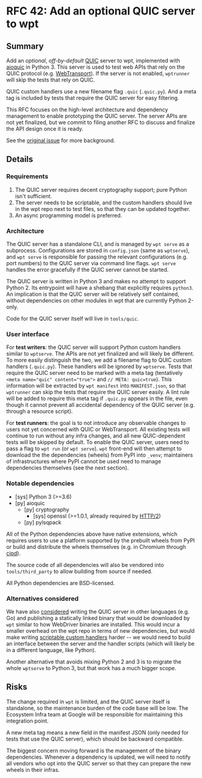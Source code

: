 # RFC 42: Add an optional QUIC server to wpt

## Summary

Add an *optional*, *off-by-default* [QUIC](https://quicwg.org/) server to wpt,
implemented with [aioquic](https://github.com/aiortc/aioquic) in Python 3. This
server is used to test web APIs that rely on the QUIC protocol (e.g.
[WebTransport](https://wicg.github.io/web-transport/)). If the server is not
enabled, `wptrunner` will skip the tests that rely on QUIC.

QUIC custom handlers use a new filename flag `.quic` (`.quic.py`). And a meta
tag is included by tests that require the QUIC server for easy filtering.

This RFC focuses on the high-level architecture and dependency management to
enable prototyping the QUIC server. The server APIs are not yet finalized, but
we commit to filing another RFC to discuss and finalize the API design once it
is ready.

See the [original issue][original-issue] for more background.

## Details

### Requirements

1.  The QUIC server requires decent cryptography support; pure Python isn't
    sufficient.
2.  The server needs to be scriptable, and the custom handlers should live in
    the wpt repo next to test files, so that they can be updated together.
3.  An async programming model is preferred.

### Architecture

The QUIC server has a standalone CLI, and is managed by `wpt serve` as a
subprocess. Configurations are stored in `config.json` (same as `wptserve`), and
`wpt serve` is responsible for passing the relevant configurations (e.g. port
numbers) to the QUIC server via command line flags. `wpt serve` handles the
error gracefully if the QUIC server cannot be started.

The QUIC server is written in Python 3 and makes no attempt to support Python 2.
Its entrypoint will have a shebang that explicitly requires `python3`. An
implication is that the QUIC server will be relatively self contained, without
dependencies on other modules in wpt that are currently Python 2-only.

Code for the QUIC server itself will live in `tools/quic`.

### User interface

For **test writers**: the QUIC server will support Python custom handlers
similar to `wptserve`. The APIs are not yet finalized and will likely be
different. To more easily distinguish the two, we add a filename flag to QUIC
custom handlers (`.quic.py`). These handlers will be ignored by `wptserve`.
Tests that require the QUIC server need to be marked with a meta tag
(tentatively `<meta name="quic" content="true">` and `// META: quic=true`). This
information will be extracted by `wpt manifest` into `MANIFEST.json`, so that
`wptrunner` can skip the tests that require the QUIC server easily. A lint rule
will be added to require this meta tag if `.quic.py` appears in the file, even
though it cannot prevent all accidental dependency of the QUIC server (e.g.
through a resource script).

For **test runners**: the goal is to not introduce any observable changes to
users not yet concerned with QUIC or WebTransport. All existing tests will
continue to run without any infra changes, and all new QUIC-dependent tests will
be skipped by default. To enable the QUIC server, users need to pass a flag to
`wpt run` (or `wpt serve`). `wpt` front-end will then attempt to download the
the dependencies (wheels) from PyPI into `_venv`; maintainers of infrastructures
where PyPI cannot be used need to manage dependencies themselves (see the next
section).

### Notable dependencies

* [sys] Python 3 (>=3.6)
* [py] aioquic
    * [py] cryptography
        * [sys] openssl (>=1.0.1, already required by [HTTP/2](http2.md))
    * [py] pylsqpack

All of the Python dependencies above have native extensions, which requires
users to use a platform supported by the prebuilt wheels from PyPI or build and
distribute the wheels themselves (e.g. in Chromium through
[cipd](https://chromium.googlesource.com/chromium/src/+/master/docs/cipd.md)).

The source code of all dependencies will also be vendored into
`tools/third_party` to allow building from source if needed.

All Python dependencies are BSD-licensed.

### Alternatives considered

We have also [considered][original-issue] writing the QUIC server in other
languages (e.g. Go) and publishing a statically linked binary that would be
downloaded by `wpt` similar to how WebDriver binaries are installed. This would
incur a smaller overhead on the wpt repo in terms of new dependencies, but would
make writing [scriptable custom handlers](#requirements) harder -- we would need
to build an interface between the server and the handler scripts (which will
likely be in a different language, like Python).

Another alternative that avoids mixing Python 2 and 3 is to migrate the whole
`wptserve` to Python 3, but that work has a much bigger scope.

## Risks

The change required in `wpt` is limited, and the QUIC server itself is
standalone, so the maintenance burden of the code base will be low. The
Ecosystem Infra team at Google will be responsible for maintaining this
integration point.

A new meta tag means a new field in the manifest JSON (only needed for tests
that use the QUIC server), which should be backward compatible.

The biggest concern moving forward is the management of the binary dependencies.
Whenever a dependency is updated, we will need to notify all vendors who opt
into the QUIC server so that they can prepare the new wheels in their infras.

[original-issue]: https://github.com/web-platform-tests/wpt/issues/19114
